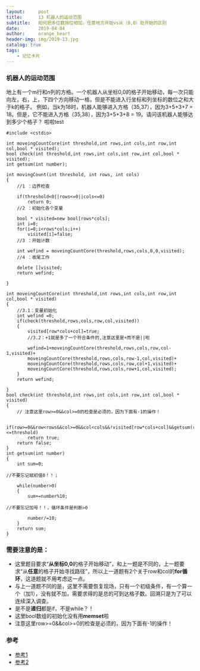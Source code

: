 ```yaml
---
layout:     post
title:      13 机器人的运动范围
subtitle:   如何把多位数按位相加，任意地方开始vs从（0,0）处开始的区别
date:       2019-04-04
author:     orange_heart
header-img: img/2019-13.jpg
catalog: true
tags:
    - 记忆卡片
---
```


### 机器人的运动范围

地上有一个m行和n列的方格。一个机器人从坐标0,0的格子开始移动，每一次只能向左，右，上，下四个方向移动一格，但是不能进入行坐标和列坐标的数位之和大于k的格子。 例如，当k为18时，机器人能够进入方格（35,37），因为3+5+3+7 = 18。但是，它不能进入方格（35,38），因为3+5+3+8 = 19。请问该机器人能够达到多少个格子？
啦啦test

```objc
#include <cstdio>

int moveingCountCore(int threshold,int rows,int cols,int row,int col,bool * visited);
bool check(int threshold,int rows,int cols,int row,int col,bool * visited);
int getsum(int number);

int movingCount(int threshold, int rows, int cols)
{  
    //1 ：边界检查
    
    if(threshold<0||rows<=0||cols<=0)
        return 0;  
    //2 ：初始化各个变量
    
    bool * visited=new bool[rows*cols];
    int i=0;
    for(i=0;i<rows*cols;i++) 
        visited[i]=false;  
    //3 ：开始计数
    
    int wefind = moveingCountCore(threshold,rows,cols,0,0,visited);  
    //4 ：收尾工作
    
    delete []visited;
    return wefind;

}

int moveingCountCore(int threshold,int rows,int cols,int row,int col,bool * visited)
{  
	//3.1：变量初始化
    int wefind =0;
    if(check(threshold,rows,cols,row,col,visited))
    {
        visited[row*cols+col]=true;  
        //3.2：+1就是多了一个符合条件的,注意这里是+而不是||啦
        
        wefind=1+moveingCountCore(threshold,rows,cols,row,col-1,visited)+
        moveingCountCore(threshold,rows,cols,row-1,col,visited)+
        moveingCountCore(threshold,rows,cols,row,col+1,visited)+
        moveingCountCore(threshold,rows,cols,row+1,col,visited);
    }
    return wefind;

}
bool check(int threshold,int rows,int cols,int row,int col,bool * visited)
{  
    // 注意这里row>=0&&col>=0的检查是必须的，因为下面有-1的操作！
    
    if(row>=0&&row<rows&&col>=0&&col<cols&&!visited[row*cols+col]&&getsum(row)+getsum(col)<=threshold)
        return true;
    return false;
}
int getsum(int number)
{
    int sum=0;

//不要忘记赋初值0！！；  

    while(number>0)
    {
        sum+=number%10;

//不要忘记加号！！，循环条件是判断>0  

        number/=10;
    }
    return sum;
}
```
### 需要注意的是：

- 这里题目要求“**从坐标0,0**的格子开始移动”，和上一题是不同的，上一题要求“从**任意**的格子开始寻找路径”，所以上一道题有2个关于row和col的**for循环**，这道题就不用考虑这一点。  
- 与上一道题不同的是，这里不需要恢复现场，只有一个初级条件，有一个算一个（加1），没有就不加，需要求得的是总的可到达格子数。回溯只是为了可以连续深入调查。
- 是不是**递归**都是if，不是while？！  
- 这里bool数组的初始化没有用**memset**啦
- 注意这里row>=0&&col>=0的检查是必须的，因为下面有-1的操作！

### 参考

- [参考1](https://github.com/zhedahht/CodingInterviewChinese2)
- [参考2](https://github.com/gatieme/CodingInterviews)
<!--stackedit_data:
eyJoaXN0b3J5IjpbLTgxNjgxMTI3N119
-->